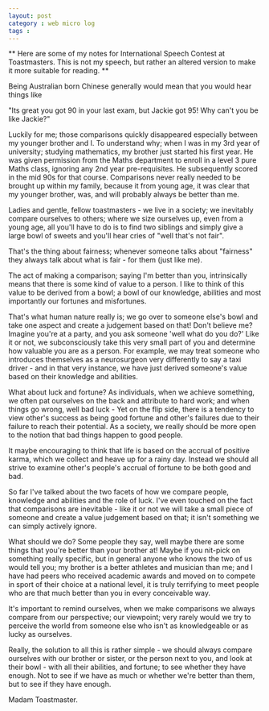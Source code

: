 ```yaml
---
layout: post
category : web micro log
tags :
---
```


** Here are some of my notes for International Speech Contest at Toastmasters. This is not my speech, but rather an altered version to make it more suitable for reading. **


Being Australian born Chinese generally would mean that you would hear things like

"Its great you got 90 in your last exam, but Jackie got 95! Why can't you be like Jackie?"

Luckily for me; those comparisons quickly disappeared especially between my younger brother and I. To understand why; when I was in my 3rd year of university; studying mathematics, my brother just started his first year. He was given permission from the Maths department to enroll in a level 3 pure Maths class, ignoring any 2nd year pre-requisites. He subsequently scored in the mid 90s for that course. Comparisons never really needed to be brought up within my family, because it from young age, it was clear that my younger brother, was, and will probably always be better than me.

Ladies and gentle, fellow toastmasters - we live in a society; we inevitably compare ourselves to others; where we size ourselves up, even from a young age, all you'll have to do is to find two siblings and simply give a large bowl of sweets and you'll hear cries of "well that's not fair".

That's the thing about fairness; whenever someone talks about "fairness" they always talk about what is fair - for them (just like me).

The act of making a comparison; saying I'm better than you, intrinsically means that there is some kind of value to a person. I like to think of this value to be derived from a bowl; a bowl of our knowledge, abilities and most importantly our fortunes and misfortunes.

That's what human nature really is; we go over to someone else's bowl and take one aspect and create a judgement based on that! Don't believe me? Imagine you're at a party, and you ask someone 'well what do you do?' Like it or not, we subconsciously take this very small part of you and determine how valuable you are as a person. For example, we may treat someone who introduces themselves as a neurosurgeon very differently to say a taxi driver - and in that very instance, we have just derived someone's value based on their knowledge and abilities.

What about luck and fortune? As individuals, when we achieve something, we often pat ourselves on the back and attribute to hard work; and when things go wrong, well bad luck - Yet on the flip side, there is a tendency to view other's success as being good fortune and other's failures due to their failure to reach their potential. As a society, we really should be more open to the notion that bad things happen to good people.

It maybe encouraging to think that life is based on the accrual of positive karma, which we collect and heave up for a rainy day. Instead we should all strive to examine other's people's accrual of fortune to be both good and bad.

So far I've talked about the two facets of how we compare people, knowledge and abilities and the role of luck. I've even touched on the fact that comparisons are inevitable - like it or not we will take a small piece of someone and create a value judgement based on that; it isn't something we can simply actively ignore.

What should we do? Some people they say, well maybe there are some things that you're better than your brother at! Maybe if you nit-pick on something really specific, but in general anyone who knows the two of us would tell you; my brother is a better athletes and musician than me; and I have had peers who received academic awards and moved on to compete in sport of their choice at a national level, it is truly terrifying to meet people who are that much better than you in every conceivable way.

It's important to remind ourselves, when we make comparisons we always compare from our perspective; our viewpoint; very rarely would we try to perceive the world from someone else who isn't as knowledgeable or as lucky as ourselves.

Really, the solution to all this is rather simple - we should always compare ourselves with our brother or sister, or the person next to you, and look at their bowl - with all their abilities, and fortune; to see whether they have enough. Not to see if we have as much or whether we're better than them, but to see if they have enough.

Madam Toastmaster.
